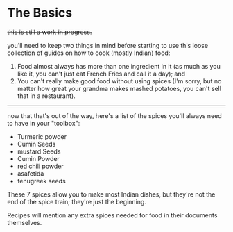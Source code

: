 # The Basics

~~this is still a work in progress.~~

you'll need to keep two things in mind before starting to use this loose collection of guides on how to cook (mostly Indian) food:

 1. Food almost always has more than one ingredient in it (as much as you like it, you can't just eat French Fries and call it a day); and
 2. You can't really make good food without using spices (I'm sorry, but no matter how great your grandma makes mashed potatoes, you can't sell that in a restaurant).

---

now that that's out of the way, here's a list of the spices you'll always need to have in your "toolbox":

 - Turmeric powder
 - Cumin Seeds
 - mustard Seeds
 - Cumin Powder
 - red chili powder
 - asafetida
 - fenugreek seeds

These 7 spices allow you to make most Indian dishes, but they're not the end of the spice train; they're just the beginning.

Recipes will mention any extra spices needed for food in their documents themselves.

<!--stackedit_data:
eyJwcm9wZXJ0aWVzIjoiZXh0ZW5zaW9uczpcbiAgcHJlc2V0Oi
BnZm1cbiIsImhpc3RvcnkiOlsxMzE0MjIzNTI2LDQ0NDg2MDAx
LC0yMTI0NDIwMjU4XX0=
-->